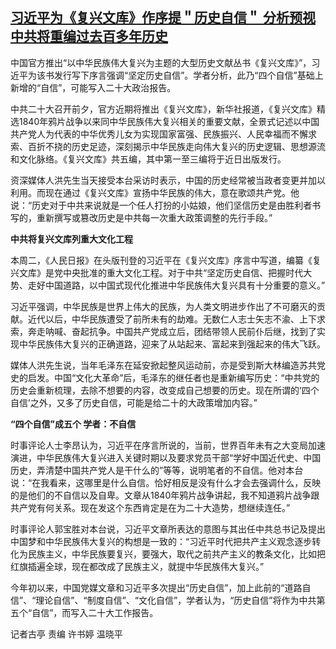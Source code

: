 <!--1664265098000-->
[习近平为《复兴文库》作序提＂历史自信＂ 分析预视中共将重编过去百多年历史](https://www.rfa.org/mandarin/yataibaodao/zhengzhi/gt1-09272022035043.html)
------

<p><span style="font-weight: 400;">中国官方推出“以中华民族伟大复兴为主题的大型历史文献丛书《复兴文库》”，习近平为该书发行写下序言强调“坚定历史自信”。学者分析，此乃“四个自信”基础上新增的“自信”，可能写入二十大政治报告。</span></p><p><span style="font-weight: 400;">中共二十大召开前夕，官方近期将推出《复兴文库》，新华社报道，《复兴文库》精选1840年鸦片战争以来同中华民族伟大复兴相关的重要文献，全景式记述以中国共产党人为代表的中华优秀儿女为实现国家富强、民族振兴、人民幸福而不懈求索、百折不挠的历史足迹，深刻揭示中华民族走向伟大复兴的历史逻辑、思想源流和文化脉络。《复兴文库》共五编，其中第一至三编将于近日出版发行。</span></p><p><span style="font-weight: 400;">资深媒体人洪先生当天接受本台采访时表示，中国的历史经常被当政者变更并加以利用。而现在通过《复兴文库》宣扬中华民族的伟大，意在歌颂共产党。他说：“历史对于中共来说就是一个任人打扮的小姑娘，他们坚信历史是由胜利者书写的，重新撰写或篡改历史是中共每一次重大政策调整的先行手段。”</span></p><p><b>中共将复兴文库列重大文化工程</b></p><p><span style="font-weight: 400;">本周二，《人民日报》在头版刊登的习近平在《复兴文库》序言中写道，编纂《复兴文库》是党中央批准的重大文化工程。对于中共“坚定历史自信、把握时代大势、走好中国道路，以中国式现代化推进中华民族伟大复兴具有十分重要的意义。”</span></p><p><span style="font-weight: 400;">习近平强调，中华民族是世界上伟大的民族，为人类文明进步作出了不可磨灭的贡献。近代以后，中华民族遭受了前所未有的劫难。无数仁人志士矢志不渝、上下求索，奔走呐喊、奋起抗争。中国共产党成立后，团结带领人民前仆后继，找到了实现中华民族伟大复兴的正确道路，迎来了从站起来、富起来到强起来的伟大飞跃。</span></p><p><span style="font-weight: 400;">媒体人洪先生说，当年毛泽东在延安掀起整风运动前，亦是受到斯大林编造苏共党史的启发。中国“文化大革命”后，毛泽东的继任者也是重新编写历史：“中共党的历史会重新梳理，去除不想要的内容，改变成自己想要的历史。现在所谓的‘四个自信’之外，又多了历史自信，可能是给二十的大政策增加内容。”</span></p><p><b>“四个自信”成五个 学者：不自信</b></p><p><span style="font-weight: 400;">时事评论人士李昂认为，习近平在序言所说的，当前，世界百年未有之大变局加速演进，中华民族伟大复兴进入关键时期以及要求党员干部“学好中国近代史、中国历史，弄清楚中国共产党人是干什么的”等等，说明笔者的不自信。他对本台说：“在我看来，这哪里是什么自信。恰好相反是没有什么才会去强调什么，反映的是他们的不自信以及自卑。文章从1840年鸦片战争讲起，我不知道鸦片战争跟共产党有何关系。现在发这个东西肯定是在为二十大造势，想继续连任。”</span></p><p><span style="font-weight: 400;">时事评论人郭宝胜对本台说，习近平文章所表达的意图与其出任中共总书记及提出中国梦和中华民族伟大复兴的构想是一致的：“习近平时代把共产主义观念逐步转化为民族主义，中华民族要复兴，要强大，取代之前共产主义的教条文化，比如把红旗插遍全球，现在都改成了民族主义，就提中华民族伟大复兴。”</span></p><p><span style="font-weight: 400;">今年初以来，中国党媒文章和习近平多次提出“历史自信”，加上此前的“道路自信”、“理论自信”、“制度自信”、“文化自信”，学者认为，“历史自信”将作为中共第五个“自信”，而写入二十大工作报告。</span></p><p></p><p><span style="font-weight: 400;">记者古亭 责编 许书婷 温晓平</span></p>
